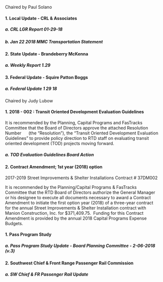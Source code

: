 Chaired by Paul Solano

#### 1. Local Update - CRL & Associates

##### a. CRL LGR Report 01-29-18

##### b. Jan 22 2018 MMC Transportation Statement

#### 2. State Update - Brandeberry McKenna

##### a. Weekly Report 1.29

#### 3. Federal Update - Squire Patton Boggs

##### a. Federal Update 1 29 18

Chaired by Judy Lubow

#### 1. 2018 - 002 : Transit Oriented Development Evaluation Guidelines

It is recommended by the Planning, Capital Programs and FasTracks Committee that the Board of Directors approve the attached Resolution Number ­      (the “Resolution”), the “Transit Oriented Development Evaluation Guidelines” to provide policy direction to RTD staff on evaluating transit oriented development (TOD) projects moving forward.

##### a. TOD Evaluation Guidelines Board Action

#### 2. Contract Amendment; 1st year (2018) option 
2017-2019 Street Improvements & Shelter Installations
Contract # 37DM002

It is recommended by the Planning/Capital Programs & FasTracks Committee that the RTD Board of Directors authorize the General Manager or his designee to execute all documents necessary to award a Contract Amendment to initiate the first option year (2018) of a three-year contract for the annual Street Improvements & Shelter Installation contract with Manion Construction, Inc. for $371,409.75.  Funding for this Contract Amendment is provided by the annual 2018 Capital Programs Expense Budgets.

#### 1. Pass Program Study

##### a. Pass Program Study Update  - Board Planning Committee  - 2-06-2018 (v.3)

#### 2. Southwest Chief & Front Range Passenger Rail Commission

##### a. SW Chief & FR Passenger Rail Update